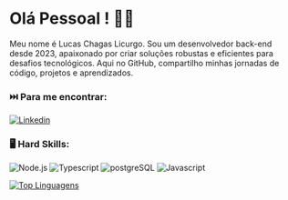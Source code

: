 # Olá Pessoal ! :man_technologist:

Meu nome é Lucas Chagas Licurgo. Sou um desenvolvedor back-end desde 2023, apaixonado por criar soluções robustas e eficientes para desafios tecnológicos. Aqui no GitHub, compartilho minhas jornadas de código, projetos e aprendizados.

### :next_track_button: Para me encontrar: 
[![Linkedin](https://img.shields.io/badge/LinkedIn-0077B5?style=for-the-badge&logo=linkedin&logoColor=white)](https://www.linkedin.com/in/lucas-licurgo-4b5940187/)

### :desktop_computer: Hard Skills:
![Node.js](https://img.shields.io/badge/Node%20js-339933?style=for-the-badge&logo=nodedotjs&logoColor=white) ![Typescript](https://img.shields.io/badge/TypeScript-007ACC?style=for-the-badge&logo=typescript&logoColor=white) ![postgreSQL](https://img.shields.io/badge/PostgreSQL-316192?style=for-the-badge&logo=postgresql&logoColor=white) ![Javascript](https://img.shields.io/badge/JavaScript-323330?style=for-the-badge&logo=javascript&logoColor=F7DF1E)


[![Top Linguagens](https://github-readme-stats.vercel.app/api/top-langs/?username=lucaslicurgo&theme=radical&custom_title=Top%20Linguagens)](https://github.com/anuraghazra/github-readme-stats)
